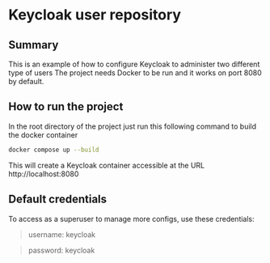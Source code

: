 # Keycloak user repository
## Summary
This is an example of how to configure Keycloak to administer two different type of users
The project needs Docker to be run and it works on port 8080 by default.
## How to run the project
In the root directory of the project just run this following command to build the docker container
```sh
docker compose up --build
```
This will create a Keycloak container accessible at the URL http://localhost:8080
## Default credentials
To access as a superuser to manage more configs, use these credentials:
>username: keycloak

>password: keycloak
